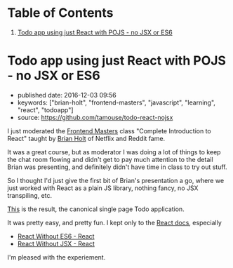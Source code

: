 
# Table of Contents

1.  [Todo app using just React with POJS - no JSX or ES6](#todo-app-using-just-react-with-pojs---no-jsx-or-es6)


<a id="todo-app-using-just-react-with-pojs---no-jsx-or-es6"></a>

# Todo app using just React with POJS - no JSX or ES6

-   published date: 2016-12-03 09:56
-   keywords: ["brian-holt", "frontend-masters", "javascript", "learning", "react", "todoapp"]
-   source: <https://github.com/tamouse/todo-react-nojsx>

I just moderated the [Frontend Masters](https://frontendmasters.com) class "Complete Introduction to React" taught by [Brian Holt](https://twitter.com/holtbt) of Netflix and Reddit fame.

It was a great course, but as moderator I was doing a lot of things to keep the chat room flowing and didn't get to pay much attention to the detail Brian was presenting, and definitely didn't have time in class to try out stuff.

So I thought I'd just give the first bit of Brian's presentation a go, where we just worked with React as a plain JS library, nothing fancy, no JSX transpiling, etc.

[This](https://github.com/tamouse/todo-react-nojsx) is the result, the canonical single page Todo application.

It was pretty easy, and pretty fun. I kept only to the [React docs](https://facebook.github.io/react/docs/), especially

-   [React Without ES6 - React](https://facebook.github.io/react/docs/react-without-es6.html)
-   [React Without JSX - React](https://facebook.github.io/react/docs/react-without-jsx.html)

I'm pleased with the experiement.

